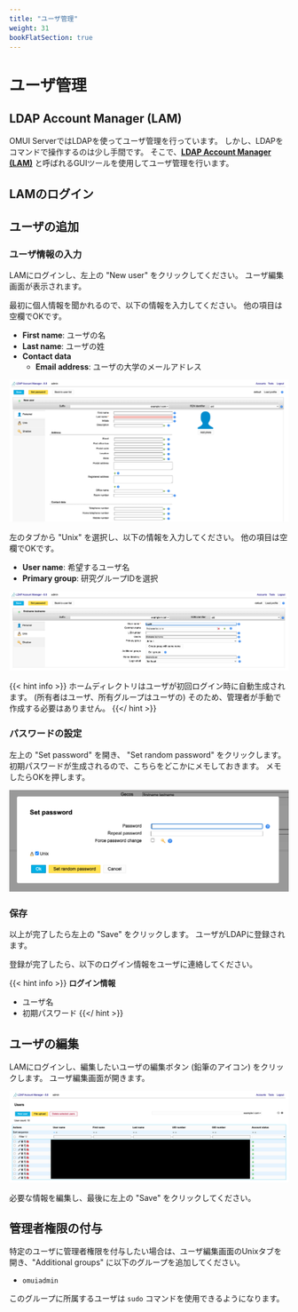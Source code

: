 ```yaml
---
title: "ユーザ管理"
weight: 31
bookFlatSection: true
---
```


# ユーザ管理

## LDAP Account Manager (LAM)

OMUI ServerではLDAPを使ってユーザ管理を行っています。
しかし、LDAPをコマンドで操作するのは少し手間です。
そこで、[**LDAP Account Manager (LAM)**](https://www.ldap-account-manager.org) と呼ばれるGUIツールを使用してユーザ管理を行います。

## LAMのログイン

## ユーザの追加

### ユーザ情報の入力

LAMにログインし、左上の "New user" をクリックしてください。
ユーザ編集画面が表示されます。

最初に個人情報を聞かれるので、以下の情報を入力してください。
他の項目は空欄でOKです。

- **First name**: ユーザの名
- **Last name**: ユーザの姓
- **Contact data**
  - **Email address**: ユーザの大学のメールアドレス

![image](img/lam-new-user-personal.png)

左のタブから "Unix" を選択し、以下の情報を入力してください。
他の項目は空欄でOKです。

- **User name**: 希望するユーザ名
- **Primary group**: 研究グループIDを選択

![image](img/lam-new-user-unix.png)

{{< hint info >}}
ホームディレクトリはユーザが初回ログイン時に自動生成されます。
(所有者はユーザ、所有グループはユーザの)
そのため、管理者が手動で作成する必要はありません。
{{</ hint >}}

### パスワードの設定

左上の "Set password" を開き、 "Set random password" をクリックします。
初期パスワードが生成されるので、こちらをどこかにメモしておきます。
メモしたらOKを押します。

![image](img/lam-set-password.png)

### 保存

以上が完了したら左上の "Save" をクリックします。
ユーザがLDAPに登録されます。

登録が完了したら、以下のログイン情報をユーザに連絡してください。

{{< hint info >}}
**ログイン情報**

- ユーザ名
- 初期パスワード
{{</ hint >}}

## ユーザの編集

LAMにログインし、編集したいユーザの編集ボタン (鉛筆のアイコン) をクリックします。
ユーザ編集画面が開きます。

![image](img/lam-users-list.png)

必要な情報を編集し、最後に左上の "Save" をクリックしてください。

## 管理者権限の付与

特定のユーザに管理者権限を付与したい場合は、ユーザ編集画面のUnixタブを開き、"Additional groups" に以下のグループを追加してください。

- `omuiadmin`

このグループに所属するユーザは `sudo` コマンドを使用できるようになります。